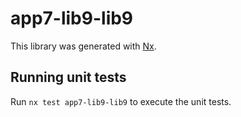 # app7-lib9-lib9

This library was generated with [Nx](https://nx.dev).

## Running unit tests

Run `nx test app7-lib9-lib9` to execute the unit tests.
